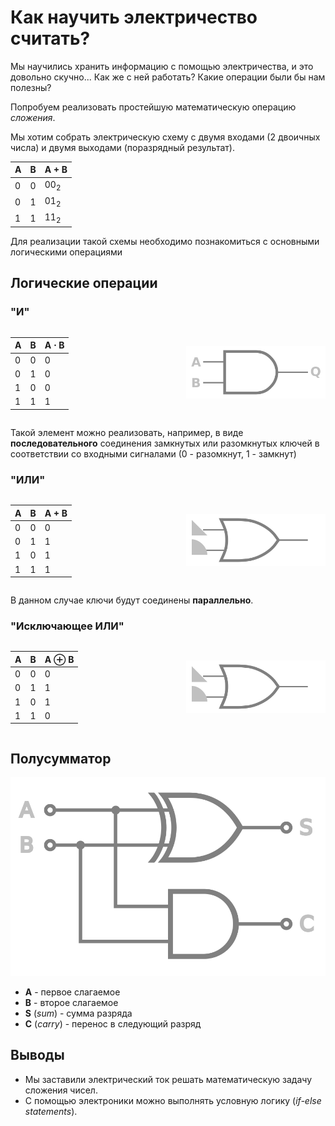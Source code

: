 # Как научить электричество считать?

Мы научились хранить информацию с помощью электричества, и это довольно скучно...
Как же с ней работать? Какие операции были бы нам полезны?

Попробуем реализовать простейшую математическую операцию *сложения*.

Мы хотим собрать электрическую схему с двумя входами (2 двоичных числа) и
двумя выходами (поразрядный результат).

| A   | B   | A + B  |
| --- | --- | ------ |
| $0$ | $0$ | $00_2$ |
| $0$ | $1$ | $01_2$ | | $1$ | $0$ | $01_2$ |
| $1$ | $1$ | $11_2$ |

Для реализации такой схемы необходимо познакомиться с основными логическими операциями


## Логические операции

### "И"

<div style="
    display: flex;
    justify-content: space-around;
    align-items: center;
">

| A | B | A ⋅ B |
| - | - | ----- |
| 0 | 0 | 0     |
| 0 | 1 | 0     |
| 1 | 0 | 0     |
| 1 | 1 | 1     |

![Логическое "И"](./images/logical-and.svg)

</div>

Такой элемент можно реализовать, например, в виде **последовательного** соединения
замкнутых или разомкнутых ключей в соответствии со входными сигналами
(0 - разомкнут, 1 - замкнут)

### "ИЛИ"

<div style="
    display: flex;
    justify-content: space-around;
    align-items: center;
">

| A | B | A + B |
| - | - | ----- |
| 0 | 0 | 0     |
| 0 | 1 | 1     |
| 1 | 0 | 1     |
| 1 | 1 | 1     |

![Логическое "ИЛИ"](./images/logical-or.svg)

</div>

В данном случае ключи будут соединены **параллельно**.


### "Исключающее ИЛИ"

<div style="
    display: flex;
    justify-content: space-around;
    align-items: center;
">

| A | B | A ⊕ B |
| - | - | ----- |
| 0 | 0 | 0     |
| 0 | 1 | 1     |
| 1 | 0 | 1     |
| 1 | 1 | 0     |

![Исключающее "ИЛИ"](./images/logical-xor.svg)

</div>


## Полусумматор

<div align="center">

![Полусумматор](./images/half-adder-scheme.svg)

</div>

- **A** - первое слагаемое
- **B** - второе слагаемое
- **S** (*sum*) - сумма разряда
- **C** (*carry*) - перенос в следующий разряд


## Выводы

- Мы заставили электрический ток решать математическую задачу сложения чисел.
- С помощью электроники можно выполнять условную логику (*if-else statements*).
